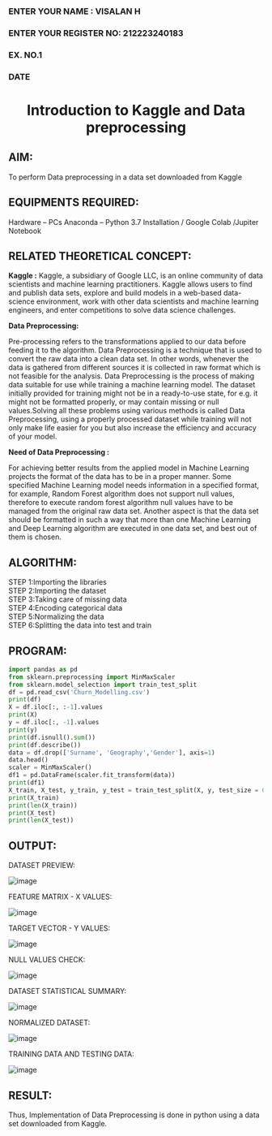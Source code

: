 <H3>ENTER YOUR NAME : VISALAN H </H3>
<H3>ENTER YOUR REGISTER NO: 212223240183</H3>
<H3>EX. NO.1</H3>
<H3>DATE</H3>
<H1 ALIGN =CENTER> Introduction to Kaggle and Data preprocessing</H1>

## AIM:

To perform Data preprocessing in a data set downloaded from Kaggle

## EQUIPMENTS REQUIRED:
Hardware – PCs
Anaconda – Python 3.7 Installation / Google Colab /Jupiter Notebook

## RELATED THEORETICAL CONCEPT:

**Kaggle :**
Kaggle, a subsidiary of Google LLC, is an online community of data scientists and machine learning practitioners. Kaggle allows users to find and publish data sets, explore and build models in a web-based data-science environment, work with other data scientists and machine learning engineers, and enter competitions to solve data science challenges.

**Data Preprocessing:**

Pre-processing refers to the transformations applied to our data before feeding it to the algorithm. Data Preprocessing is a technique that is used to convert the raw data into a clean data set. In other words, whenever the data is gathered from different sources it is collected in raw format which is not feasible for the analysis.
Data Preprocessing is the process of making data suitable for use while training a machine learning model. The dataset initially provided for training might not be in a ready-to-use state, for e.g. it might not be formatted properly, or may contain missing or null values.Solving all these problems using various methods is called Data Preprocessing, using a properly processed dataset while training will not only make life easier for you but also increase the efficiency and accuracy of your model.

**Need of Data Preprocessing :**

For achieving better results from the applied model in Machine Learning projects the format of the data has to be in a proper manner. Some specified Machine Learning model needs information in a specified format, for example, Random Forest algorithm does not support null values, therefore to execute random forest algorithm null values have to be managed from the original raw data set.
Another aspect is that the data set should be formatted in such a way that more than one Machine Learning and Deep Learning algorithm are executed in one data set, and best out of them is chosen.


## ALGORITHM:
STEP 1:Importing the libraries<BR>
STEP 2:Importing the dataset<BR>
STEP 3:Taking care of missing data<BR>
STEP 4:Encoding categorical data<BR>
STEP 5:Normalizing the data<BR>
STEP 6:Splitting the data into test and train<BR>

##  PROGRAM:
```py
import pandas as pd
from sklearn.preprocessing import MinMaxScaler
from sklearn.model_selection import train_test_split
df = pd.read_csv('Churn_Modelling.csv')
print(df)
X = df.iloc[:, :-1].values
print(X)
y = df.iloc[:, -1].values
print(y)
print(df.isnull().sum())
print(df.describe())
data = df.drop(['Surname', 'Geography','Gender'], axis=1)
data.head()
scaler = MinMaxScaler()
df1 = pd.DataFrame(scaler.fit_transform(data))
print(df1)
X_train, X_test, y_train, y_test = train_test_split(X, y, test_size = 0.2)
print(X_train)
print(len(X_train))
print(X_test)
print(len(X_test))
```

## OUTPUT:
DATASET PREVIEW:

![image](https://github.com/user-attachments/assets/7cbf7c88-a06d-40b2-981a-c793b33bc474)

FEATURE MATRIX - X VALUES:

![image](https://github.com/user-attachments/assets/78a9654f-0de8-452b-89d3-0875c3462d74)

TARGET VECTOR - Y VALUES:

![image](https://github.com/user-attachments/assets/3f9955a1-068a-49b2-b9a2-132a60c0b4ff)

NULL VALUES CHECK:

![image](https://github.com/user-attachments/assets/40249d18-3014-4cbc-85ae-4a886cdb74d2)

DATASET STATISTICAL SUMMARY:

![image](https://github.com/user-attachments/assets/601df596-a38f-4fed-9cc2-6bb993a4d7ad)

NORMALIZED DATASET:

![image](https://github.com/user-attachments/assets/1b84f544-a74a-4d84-a6ac-f68f18233ea6)

TRAINING DATA AND TESTING DATA:

![image](https://github.com/user-attachments/assets/03bc2adb-9329-4a9b-9905-fe9ed86e14ff)

## RESULT:
Thus, Implementation of Data Preprocessing is done in python  using a data set downloaded from Kaggle.


